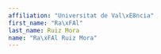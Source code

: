 ```yaml
---
affiliation: "Universitat de Val\xE8ncia"
first_name: "Ra\xFAl"
last_name: Ruiz Mora
name: "Ra\xFAl Ruiz Mora"
---
```

